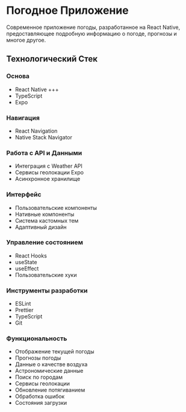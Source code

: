 # Погодное Приложение

Современное приложение погоды, разработанное на React Native, предоставляющее подробную информацию о погоде, прогнозы и многое другое.

## Технологический Стек

### Основа
- React Native +++
- TypeScript
- Expo

### Навигация
- React Navigation
- Native Stack Navigator

### Работа с API и Данными
- Интеграция с Weather API
- Сервисы геолокации Expo
- Асинхронное хранилище

### Интерфейс
- Пользовательские компоненты
- Нативные компоненты
- Система кастомных тем
- Адаптивный дизайн

### Управление состоянием
- React Hooks
- useState
- useEffect
- Пользовательские хуки

### Инструменты разработки
- ESLint
- Prettier
- TypeScript
- Git

### Функциональность
- Отображение текущей погоды
- Прогнозы погоды
- Данные о качестве воздуха
- Астрономические данные
- Поиск по городам
- Сервисы геолокации
- Обновление потягиванием
- Обработка ошибок
- Состояния загрузки

